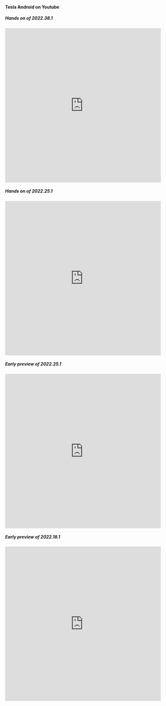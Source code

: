#### Tesla Android on Youtube

##### Hands on of 2022.38.1

<iframe width="100%" height="500" src="https://www.youtube.com/embed/N9WHp8DG2WY" title="YouTube video player" frameborder="0" allow="accelerometer; autoplay; clipboard-write; encrypted-media; gyroscope; picture-in-picture" allowfullscreen></iframe>

##### Hands on of 2022.25.1

<iframe width="100%" height="500" src="https://www.youtube.com/embed/YLFv8wLSBTs" title="YouTube video player" frameborder="0" allow="accelerometer; autoplay; clipboard-write; encrypted-media; gyroscope; picture-in-picture" allowfullscreen></iframe>

##### Early preview of 2022.25.1

<iframe width="100%" height="500" src="https://www.youtube.com/embed/aQoxQ_cPIQM" title="YouTube video player" frameborder="0" allow="accelerometer; autoplay; clipboard-write; encrypted-media; gyroscope; picture-in-picture" allowfullscreen></iframe>

##### Early preview of 2022.18.1

<iframe width="100%" height="500" src="https://www.youtube.com/embed/KBu6tzvNyb4" title="YouTube video player" frameborder="0" allow="accelerometer; autoplay; clipboard-write; encrypted-media; gyroscope; picture-in-picture" allowfullscreen></iframe>

